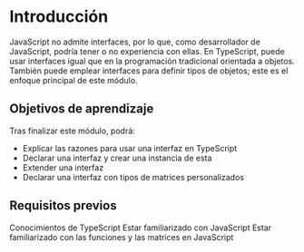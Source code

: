 # Introducción

JavaScript no admite interfaces, por lo que, como desarrollador de JavaScript, podría tener o no experiencia con ellas. En TypeScript, puede usar interfaces igual que en la programación tradicional orientada a objetos. También puede emplear interfaces para definir tipos de objetos; este es el enfoque principal de este módulo.

## Objetivos de aprendizaje
Tras finalizar este módulo, podrá:

- Explicar las razones para usar una interfaz en TypeScript
- Declarar una interfaz y crear una instancia de esta
- Extender una interfaz
- Declarar una interfaz con tipos de matrices personalizados

## Requisitos previos
Conocimientos de TypeScript
Estar familiarizado con JavaScript
Estar familiarizado con las funciones y las matrices en JavaScript
